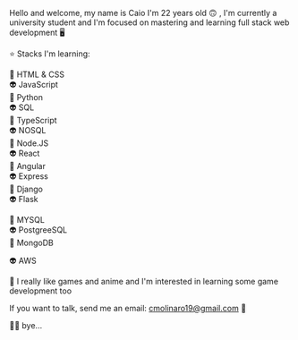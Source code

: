 Hello and welcome, my name is Caio I'm 22 years old :upside_down_face:	, I'm currently a university student and I'm focused on mastering and learning full stack web development :desktop_computer:	

:star: Stacks I'm learning:

:space_invader: HTML & CSS  
:alien: JavaScript  
:space_invader: Python    
:alien: SQL   
:space_invader: TypeScript  
:alien: NOSQL  
:space_invader: Node.JS  
:alien: React  
:space_invader: Angular   
:alien: Express  
:space_invader: Django  
:alien: Flask  

:space_invader: MYSQL  
:alien: PostgreeSQL  
:space_invader: MongoDB  

:alien: AWS  

:pizza: I really like games and anime and I'm interested in learning some game development too  

If you want to talk, send me an email: cmolinaro19@gmail.com :email:  

:face_exhaling: bye...  

